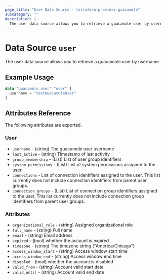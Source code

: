 ```yaml
---
page_title: "User Data Source - terraform-provider-guacamole"
subcategory: ""
description: |-
  The user data source allows you to retrieve a guacamole user by username
---
```


# Data Source `user`

The user data source allows you to retrieve a guacamole user by username

## Example Usage

```terraform
data "guacamole_user" "user" {
  username = "testGuacamoleUser"
}

```

## Attributes Reference

The following attributes are exported.

### User

- `username` -  (string) The guacamole user username
- `last_active` - (string) Timestamp of last activity
- `group_membership` - (List) List of user group identifiers
- `system_permissions` - (List) List of system permissions assigned to the user
- `connections` - List of connection identifiers assigned to the user.  This list currently does not include connection identifiers from parent user groups.
- `connection_groups` - (List) List of connection group identifiers assigned to the user.  This list currently does not include connection group identifiers from parent user groups.

### Attributes

- `organizational_role` - (string) Assigned organizational role
- `full_name` - (string) Full name
- `email` - (string) Email address
- `expired` - (bool) whether the account is expired
- `timezone` - (string) The timezone string ("America/Chicago")
- `access_window_start` - (string) Access window start time
- `access_window_end` - (string) Access window end time
- `disabled` - (bool) whether the account is disabled
- `valid_from` - (string) Account valid start date
- `valid_until` - (string) Account valid end date
